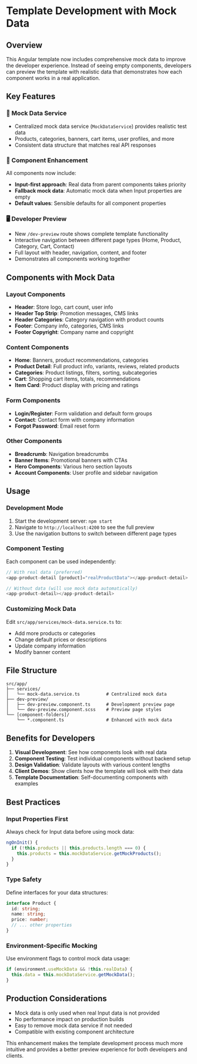 # Template Development with Mock Data

## Overview

This Angular template now includes comprehensive mock data to improve the developer experience. Instead of seeing empty components, developers can preview the template with realistic data that demonstrates how each component works in a real application.

## Key Features

### 🎯 Mock Data Service

- Centralized mock data service (`MockDataService`) provides realistic test data
- Products, categories, banners, cart items, user profiles, and more
- Consistent data structure that matches real API responses

### 🔧 Component Enhancement

All components now include:

- **Input-first approach**: Real data from parent components takes priority
- **Fallback mock data**: Automatic mock data when Input properties are empty
- **Default values**: Sensible defaults for all component properties

### 🖥️ Developer Preview

- New `/dev-preview` route shows complete template functionality
- Interactive navigation between different page types (Home, Product, Category, Cart, Contact)
- Full layout with header, navigation, content, and footer
- Demonstrates all components working together

## Components with Mock Data

### Layout Components

- **Header**: Store logo, cart count, user info
- **Header Top Strip**: Promotion messages, CMS links
- **Header Categories**: Category navigation with product counts
- **Footer**: Company info, categories, CMS links
- **Footer Copyright**: Company name and copyright

### Content Components

- **Home**: Banners, product recommendations, categories
- **Product Detail**: Full product info, variants, reviews, related products
- **Categories**: Product listings, filters, sorting, subcategories
- **Cart**: Shopping cart items, totals, recommendations
- **Item Card**: Product display with pricing and ratings

### Form Components

- **Login/Register**: Form validation and default form groups
- **Contact**: Contact form with company information
- **Forgot Password**: Email reset form

### Other Components

- **Breadcrumb**: Navigation breadcrumbs
- **Banner Items**: Promotional banners with CTAs
- **Hero Components**: Various hero section layouts
- **Account Components**: User profile and sidebar navigation

## Usage

### Development Mode

1. Start the development server: `npm start`
2. Navigate to `http://localhost:4200` to see the full preview
3. Use the navigation buttons to switch between different page types

### Component Testing

Each component can be used independently:

```typescript
// With real data (preferred)
<app-product-detail [product]="realProductData"></app-product-detail>

// Without data (will use mock data automatically)
<app-product-detail></app-product-detail>
```

### Customizing Mock Data

Edit `src/app/services/mock-data.service.ts` to:

- Add more products or categories
- Change default prices or descriptions
- Update company information
- Modify banner content

## File Structure

```
src/app/
├── services/
│   └── mock-data.service.ts          # Centralized mock data
├── dev-preview/
│   ├── dev-preview.component.ts      # Development preview page
│   └── dev-preview.component.scss    # Preview page styles
└── [component-folders]/
    └── *.component.ts                # Enhanced with mock data
```

## Benefits for Developers

1. **Visual Development**: See how components look with real data
2. **Component Testing**: Test individual components without backend setup
3. **Design Validation**: Validate layouts with various content lengths
4. **Client Demos**: Show clients how the template will look with their data
5. **Template Documentation**: Self-documenting components with examples

## Best Practices

### Input Properties First

Always check for Input data before using mock data:

```typescript
ngOnInit() {
  if (!this.products || this.products.length === 0) {
    this.products = this.mockDataService.getMockProducts();
  }
}
```

### Type Safety

Define interfaces for your data structures:

```typescript
interface Product {
  id: string;
  name: string;
  price: number;
  // ... other properties
}
```

### Environment-Specific Mocking

Use environment flags to control mock data usage:

```typescript
if (environment.useMockData && !this.realData) {
  this.data = this.mockDataService.getMockData();
}
```

## Production Considerations

- Mock data is only used when real Input data is not provided
- No performance impact on production builds
- Easy to remove mock data service if not needed
- Compatible with existing component architecture

This enhancement makes the template development process much more intuitive and provides a better preview experience for both developers and clients.
